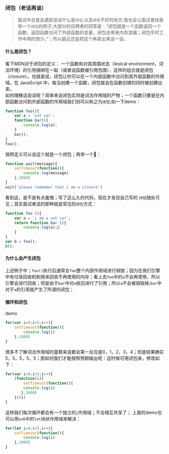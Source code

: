 ### 闭包（老话再谈）
 > 面试中总是会遇到谈谈什么是`闭包`,以及`闭包`不好的地方;我也会让面试者给我举一个`闭包`的例子;大部分的应聘者的回答是：“闭包就是一个函数返回一个函数，返回函数访问了外部函数的变量，闭包会带来内存泄漏；闭包平时工作中用的很少。”；所以最近还是把这个再拿出来谈一谈。

 #### 什么是闭包？
 看下MDN对于闭包的定义：
 一个函数和对其周围状态（lexical environment，词法环境）的引用捆绑在一起（或者说函数被引用包围），这样的组合就是闭包（closure）。也就是说，闭包让你可以在一个内层函数中访问到其外层函数的作用域。在 JavaScript 中，每当创建一个函数，闭包就会在函数创建的同时被创建出来。
 <br/>
 如何理解这段话呢？简单来说闭包实则是词法作用域的产物；一个函数只要是在内部函数访问到外部函数的作用域我们则可以称之为`闭包`;如一下demo：

 ```js
 function foo(){
     var a = 'out var';
     function bar(){
         console.log(a);
     }
     bar();
 } 
 foo();
 ```
 按照定义可以说这个就是一个闭包；再举一个🌰：
 ```js
 function wait(message){
     setTimeout(function(){
         console.log(message)
     },1000)
 }
 wait('please remember that i am a closure')
 ```
 看到这，是不是有点羞愧；写了这么久的代码，现在才发现自己写的 `闭包`随处可见；其实面试者说的那种就是常见的`闭包`方式：
 ```js
 function foo (){
     var a = 'i am a out var';
     return function bar (){
         console.log(a);
     }
 }
 var b = foo();
 b();
 ```
 #### 为什么会产生闭包
 上述例子中；`foo()`执行后通常会`foo`整个内部作用域进行销毁；因为在我们引擎中有垃圾回收机制用来回收不再使用的内存；看上去`foo`中的`a`不会再使用，所以引擎会进行回收；但是由于`bar`中对`a`依旧进行了引用；所以`a`不会被销毁掉;`bar`中对于`a`的引用就产生了所谓的闭包；
 #### 循环和闭包
 demo
 ```js
 for(var i=0;i<5;i++){
     setTimeout(function(){
         console.log(i)
     },1000)
 }
 ```
 很多不了解词法作用域的童鞋来说都会第一反应是0，1，2，3，4；但是结果确实5，5，5，5，5；那如何我们才能按照预期输出呢：这时候可用闭包来，修改如下：
 ```js
 for(var i=0;i<5;i++){
     (function(i){
         setTimeout(function(){
         console.log(i)
        },1000)
     })(i)
 }
 ```
 这样我们每次循环都会有一个独立的`i`作用域；不会相互共享了；
 上面的demo也可以用`es6`中的`let`块状作用域来解决：
 ```js
 for(let i=0;i<5;i++){
     setTimeout(function(){
         console.log(i)
     },1000)
 }
 ```